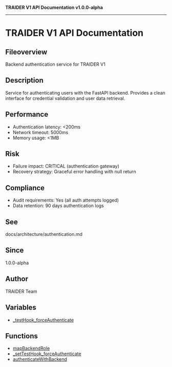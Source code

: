 **TRAIDER V1 API Documentation v1.0.0-alpha**

***

# TRAIDER V1 API Documentation

## Fileoverview

Backend authentication service for TRAIDER V1

## Description

Service for authenticating users with the FastAPI backend.
Provides a clean interface for credential validation and user data retrieval.

## Performance

- Authentication latency: <200ms
- Network timeout: 5000ms
- Memory usage: <1MB

## Risk

- Failure impact: CRITICAL (authentication gateway)
- Recovery strategy: Graceful error handling with null return

## Compliance

- Audit requirements: Yes (all auth attempts logged)
- Data retention: 90 days authentication logs

## See

docs/architecture/authentication.md

## Since

1.0.0-alpha

## Author

TRAIDER Team

## Variables

- [\_testHook\_forceAuthenticate](variables/testHook_forceAuthenticate.md)

## Functions

- [mapBackendRole](functions/mapBackendRole.md)
- [\_setTestHook\_forceAuthenticate](functions/setTestHook_forceAuthenticate.md)
- [authenticateWithBackend](functions/authenticateWithBackend.md)
